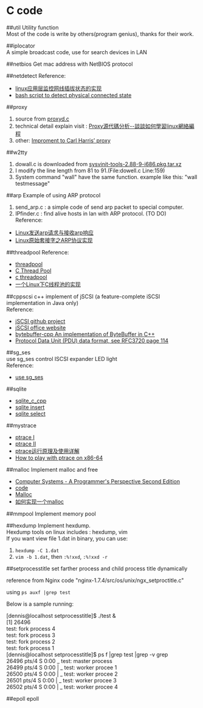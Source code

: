 C code
=

##util
Utility function  
Most of the code is write by others(program genius), thanks for their work.

##iplocator  
A simple broadcast code, use for search devices in LAN

##netbios
Get mac address with NetBIOS protocol

##netdetect
Reference: 
+ [linux应用层监控网线插拔状态的实现](http://www.cnblogs.com/sunzl1987/archive/2012/05/24/2516635.html)
+ [bash script to detect physical connected state](http://stackoverflow.com/questions/808560/how-to-detect-the-physical-connected-state-of-a-network-cable-connector)

##proxy
1. source from [proxyd.c](https://github.com/webee/libscripts/blob/master/src/proxyd.c)  
2. technical detail explain visit : [Proxy源代碼分析--談談如何學習linux網絡編程](http://fanqiang.chinaunix.net/a4/b7/20010810/1200001101_b.html)  
3. other: [Improment to Carl Harris’ proxy](http://dev.poetpalace.org/?p=440)  

##w2tty
1. dowall.c is downloaded from [sysvinit-tools-2.88-9-i686.pkg.tar.xz](http://ftp.slackware.com/pub/archlinux/core/os/i686/sysvinit-tools-2.88-9-i686.pkg.tar.xz)
2. I modify the line length from 81 to 91.(File:dowell.c Line:159)
3. System command "wall" have the same function.
   example like this:  "wall testmessage" 

##arp
Example of using ARP protocol  
1. send_arp.c : a simple code of send arp packet to special computer.  
2. IPfinder.c : find alive hosts in lan with ARP protocol. (TO DO)  
Reference:  
+ [Linux发送arp请求与接收arp响应](http://blog.csdn.net/steve505/article/details/5111289)
+ [Linux原始套接字之ARP协议实现](http://blog.csdn.net/chenjin_zhong/article/details/7272156)

##threadpool
Reference:  
+ [threadpool](https://github.com/mbrossard/threadpool)
+ [C Thread Pool](https://github.com/Pithikos/C-Thread-Pool)
+ [c threadpool](http://bbs.chinaunix.net/thread-580210-1-1.html)
+ [一个Linux下C线程池的实现](http://blog.csdn.net/zouxinfox/article/details/3560891)

##cppscsi
c++ implement of jSCSI (a feature-complete iSCSI implementation in Java only)  
Reference:  
+ [jSCSI github project](https://github.com/disy/jSCSI.git)
+ [jSCSI office website](http://jscsi.org)
+ [bytebuffer-cpp An implementation of ByteBuffer in C++](http://code.google.com/p/bytebuffer-cpp/)
+ [Protocol Data Unit (PDU) data format, see RFC3720 page 114](http://www.ietf.org/rfc/rfc3720.txt)

##sg_ses  
use sg_ses control ISCSI expander LED light  
Reference:  
+ [use sg_ses](http://matrix207.github.com/2013/06/20/use-sg_ses/)

##sqlite
+ [sqlite_c_cpp](http://www.tutorialspoint.com/sqlite/sqlite_c_cpp.htm)
+ [sqlite insert](http://www.csl.mtu.edu/cs1141/www/examples/sqlite/sqlite_insert.c)
+ [sqlite select](http://www.csl.mtu.edu/cs1141/www/examples/sqlite/sqlite_select.c)

##mystrace
+ [ptrace I](http://www.linuxjournal.com/article/6100)
+ [ptrace II](http://www.linuxjournal.com/article/6210)
+ [ptrace运行原理及使用详解](http://blog.csdn.net/edonlii/article/details/8717029)
+ [How to play with ptrace on x86-64](http://stackoverflow.com/questions/7418315/how-to-play-with-ptrace-on-x86-64)

##malloc
Implement malloc and free
+ [Computer Systems - A Programmer's Perspective Second Edition]()
+ [code](http://csapp.cs.cmu.edu/public/code.html)
+ [Malloc](https://github.com/ltganesan/Malloc)
+ [如何实现一个malloc](http://blog.codinglabs.org/articles/a-malloc-tutorial.html)

##mmpool
Implement memory pool

##hexdump
Implement hexdump.  
Hexdump tools on linux includes : hexdump, vim  
If you want view file 1.dat in binary, you can use:  
1. `hexdump -C 1.dat`  
2. `vim -b 1.dat`, then `:%!xxd`, `:%!xxd -r`

##setprocesstitle
set farther process and child process title dynamically

reference from Nginx code "nginx-1.7.4/src/os/unix/ngx_setproctitle.c"

using `ps auxf |grep test`

Below is a sample running:

[dennis@localhost setprocesstitle]$ ./test &   
[1] 26496  
test: fork process 4  
test: fork process 3  
test: fork process 2  
test: fork process 1  
[dennis@localhost setprocesstitle]$ ps f |grep test |grep -v grep  
26496 pts/4    S      0:00  \_ test: master process  
26499 pts/4    S      0:00  |   \_ test: worker procee 1  
26500 pts/4    S      0:00  |   \_ test: worker procee 2  
26501 pts/4    S      0:00  |   \_ test: worker procee 3  
26502 pts/4    S      0:00  |   \_ test: worker procee 4  

##epoll
epoll
